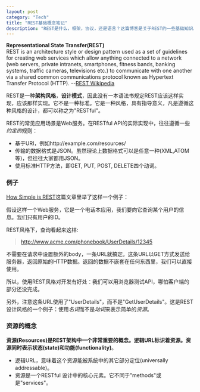 ```yaml
---
layout: post    
category: "Tech"   
title: "REST基础概念笔记"      
description: "REST是什么，框架，协议，还是语言？这篇博客是关于REST的一些基础知识。"
---
```


**Representational State Transfer(REST)**    
REST is an architecture style or design pattern used as a set of guidelines for creating web services which allow anything connected to a network (web servers, private intranets, smartphones, fitness bands, banking systems, traffic cameras, televisions etc.) to communicate with one another via a shared common communications protocol known as Hypertext Transfer Protocol (HTTP). --[REST Wikipedia](http://en.wikipedia.org/wiki/Representational_state_transfer)     

REST是一种**架构风格**，**设计模式**，因此没有一本语法书规定REST应该这样实现，应该那样实现。它不是一种标准。它是一种风格，具有指导意义，凡是遵循这种风格的设计，都可以称之为"RESTful"。   

REST的常见应用场景是Web服务。在RESTful API的实际实现中，往往遵循一些*约定的*规则：  

- 基于URI，例如http://example.com/resources/   
- 传输的数据格式是JSON。虽然理论上数据格式可以是任意一种(XML,ATOM等)，但往往大家都用JSON。  
- 使用标准HTTP方法，即GET, PUT, POST, DELETE四个动词。  

### 例子
[How Simple is REST](http://rest.elkstein.org/2008/02/how-simple-is-rest.html)这篇文章里举了这样一个例子：  

假设这样一个Web服务，它是一个电话本应用，我们要向它查询某个用户的信息。我们只有用户的ID。  

REST风格下，查询看起来这样:   
>http://www.acme.com/phonebook/UserDetails/12345  

不需要在请求中设置额外的body，一条URL就搞定。这条URL以GET方式发送给服务器，返回原始的HTTP数据。返回的数据不嵌套在任何东西里，我们可以直接使用。   

所以，使用REST风格对开发有好处：我们可以用浏览器测试API，哪怕客户端的部分还没完成。  

另外，注意这条URL使用了"UserDetails"，而不是"GetUserDetails"。这是REST设计风格的一个例子：使用*名词*而不是*动词*来表示简单的*资源*。   

### 资源的概念
**资源(Resources)**是REST架构中一个非常重要的概念。**逻辑**URL标识着资源。资源同时表示**状态(state)**和**功能(functionality)**。  

- 逻辑URL，意味着这个资源能被系统中的其它部分定位(universally addressable)。  
- 资源是一个RESTful 设计中的核心元素。它不同于"methods"或是"services"。
